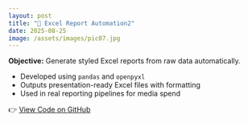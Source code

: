 ```yaml
---
layout: post
title: "📁 Excel Report Automation2"
date: 2025-08-25
image: /assets/images/pic07.jpg
---
```


**Objective:** Generate styled Excel reports from raw data automatically.

- Developed using `pandas` and `openpyxl`
- Outputs presentation-ready Excel files with formatting
- Used in real reporting pipelines for media spend

👉 [View Code on GitHub](https://github.com/yourname/excel-report-generator)
